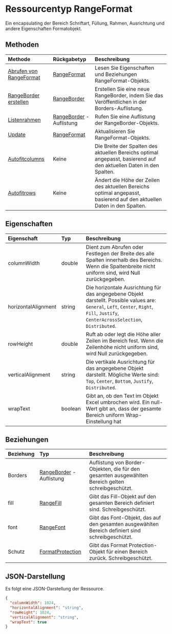 # <a name="rangeformat-resource-type"></a>Ressourcentyp RangeFormat

Ein encapsulating der Bereich Schriftart, Füllung, Rahmen, Ausrichtung und andere Eigenschaften Formatobjekt.


## <a name="methods"></a>Methoden

| Methode           | Rückgabetyp    |Beschreibung|
|:---------------|:--------|:----------|
|[Abrufen von RangeFormat](../api/rangeformat_get.md) | [RangeFormat](rangeformat.md) |Lesen Sie Eigenschaften und Beziehungen RangeFormat-Objekts.|
|[RangeBorder erstellen](../api/rangeformat_post_borders.md) |[RangeBorder](rangeborder.md)| Erstellen Sie eine neue RangeBorder, indem Sie das Veröffentlichen in der Borders-Auflistung.|
|[Listenrahmen](../api/rangeformat_list_borders.md) |[RangeBorder](rangeborder.md) -Auflistung| Rufen Sie eine Auflistung der RangeBorder-Objekts.|
|[Update](../api/rangeformat_update.md) | [RangeFormat](rangeformat.md) |Aktualisieren Sie RangeFormat-Objekts. |
|[Autofitcolumns](../api/rangeformat_autofitcolumns.md)|Keine|Die Breite der Spalten des aktuellen Bereichs optimal angepasst, basierend auf den aktuellen Daten in den Spalten.|
|[Autofitrows](../api/rangeformat_autofitrows.md)|Keine|Ändert die Höhe der Zeilen des aktuellen Bereichs optimal angepasst, basierend auf den aktuellen Daten in den Spalten.|

## <a name="properties"></a>Eigenschaften
| Eigenschaft     | Typ   |Beschreibung|
|:---------------|:--------|:----------|
|columnWidth|double|Dient zum Abrufen oder Festlegen der Breite des alle Spalten innerhalb des Bereichs. Wenn die Spaltenbreite nicht uniform sind, wird Null zurückgegeben.|
|horizontalAlignment|string|Die horizontale Ausrichtung für das angegebene Objekt darstellt. Possible values are: `General`, `Left`, `Center`, `Right`, `Fill`, `Justify`, `CenterAcrossSelection`, `Distributed`.|
|rowHeight|double|Ruft ab oder legt die Höhe aller Zeilen im Bereich fest. Wenn die Zeilenhöhe nicht uniform sind, wird Null zurückgegeben.|
|verticalAlignment|string|Die vertikale Ausrichtung für das angegebene Objekt darstellt. Mögliche Werte sind: `Top`, `Center`, `Bottom`, `Justify`, `Distributed`.|
|wrapText|boolean|Gibt an, ob den Text im Objekt Excel umbrochen wird. Ein null-Wert gibt an, dass der gesamte Bereich uniform Wrap-Einstellung hat|

## <a name="relationships"></a>Beziehungen
| Beziehung | Typ   |Beschreibung|
|:---------------|:--------|:----------|
|Borders|[RangeBorder](rangeborder.md) -Auflistung|Auflistung von Border-Objekten, die für den gesamten ausgewählten Bereich gelten schreibgeschützt.|
|fill|[RangeFill](rangefill.md)|Gibt das Fill-Objekt auf den gesamten Bereich definiert sind. Schreibgeschützt.|
|font|[RangeFont](rangefont.md)|Gibt das Font-Objekt, das auf den gesamten ausgewählten Bereich definiert sind schreibgeschützt.|
|Schutz|[FormatProtection](formatprotection.md)|Gibt das Format Protection-Objekt für einen Bereich zurück. Schreibgeschützt.|

## <a name="json-representation"></a>JSON-Darstellung

Es folgt eine JSON-Darstellung der Ressource.

<!-- {
  "blockType": "resource",
  "optionalProperties": [

  ],
  "@odata.type": "microsoft.graph.rangeFormat"
}-->

```json
{
  "columnWidth": 1024,
  "horizontalAlignment": "string",
  "rowHeight": 1024,
  "verticalAlignment": "string",
  "wrapText": true
}

```

<!-- uuid: 8fcb5dbc-d5aa-4681-8e31-b001d5168d79
2015-10-25 14:57:30 UTC -->
<!-- {
  "type": "#page.annotation",
  "description": "RangeFormat resource",
  "keywords": "",
  "section": "documentation",
  "tocPath": ""
}-->